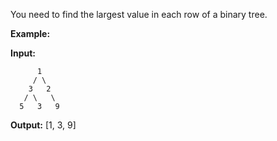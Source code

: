 
You need to find the largest value in each row of a binary tree.

**Example:**  

**Input:** 

          1
         / \
        3   2
       / \   \  
      5   3   9 

**Output:** [1, 3, 9]